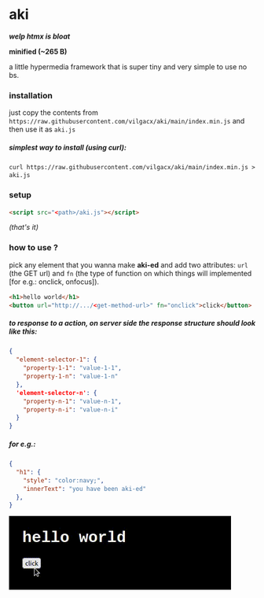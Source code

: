 # aki
***welp htmx is bloat***<br>

**minified (~265 B)**<br>

a little hypermedia framework that is super tiny and very simple to use no bs.

### installation
just copy the contents from `https://raw.githubusercontent.com/vilgacx/aki/main/index.min.js` and then use it as `aki.js`

##### simplest way to install (using curl):
```
curl https://raw.githubusercontent.com/vilgacx/aki/main/index.min.js > aki.js
```

### setup
```html
<script src="<path>/aki.js"></script>
```
*(that's it)*

### how to use ?
pick any element that you wanna make **aki-ed** and add two attributes: `url` (the GET url) and `fn` (the type of function on which things will implemented [for e.g.: onclick, onfocus]).

```html
<h1>hello world</h1>
<button url="http://.../<get-method-url>" fn="onclick">click</button>
```

##### to response to a action, on server side the response structure should look like this:
```json
{
  "element-selector-1": {
    "property-1-1": "value-1-1",
    "property-1-n": "value-1-n"
  },
  'element-selector-n': {
    "property-n-1": "value-n-1",
    "property-n-i": "value-n-i"
  }
}
```

##### for e.g.:

```json
{
  "h1": {
    "style": "color:navy;",
    "innerText": "you have been aki-ed"
  },
}
```
![akitest.gif](./static/akitest.gif)
